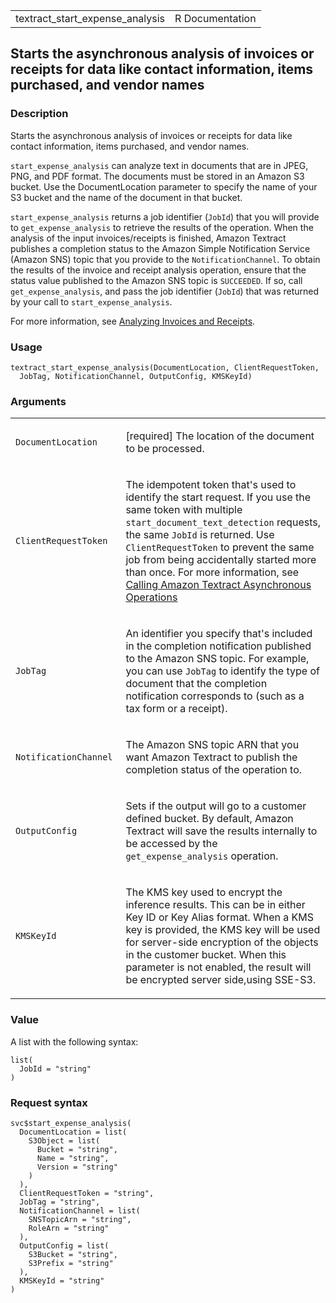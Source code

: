 <table style="width: 100%;">
<tbody>
<tr class="odd">
<td>textract_start_expense_analysis</td>
<td style="text-align: right;">R Documentation</td>
</tr>
</tbody>
</table>

## Starts the asynchronous analysis of invoices or receipts for data like contact information, items purchased, and vendor names

### Description

Starts the asynchronous analysis of invoices or receipts for data like
contact information, items purchased, and vendor names.

`start_expense_analysis` can analyze text in documents that are in JPEG,
PNG, and PDF format. The documents must be stored in an Amazon S3
bucket. Use the DocumentLocation parameter to specify the name of your
S3 bucket and the name of the document in that bucket.

`start_expense_analysis` returns a job identifier (`JobId`) that you
will provide to `get_expense_analysis` to retrieve the results of the
operation. When the analysis of the input invoices/receipts is finished,
Amazon Textract publishes a completion status to the Amazon Simple
Notification Service (Amazon SNS) topic that you provide to the
`NotificationChannel`. To obtain the results of the invoice and receipt
analysis operation, ensure that the status value published to the Amazon
SNS topic is `SUCCEEDED`. If so, call `get_expense_analysis`, and pass
the job identifier (`JobId`) that was returned by your call to
`start_expense_analysis`.

For more information, see [Analyzing Invoices and
Receipts](https://docs.aws.amazon.com/textract/latest/dg/).

### Usage

    textract_start_expense_analysis(DocumentLocation, ClientRequestToken,
      JobTag, NotificationChannel, OutputConfig, KMSKeyId)

### Arguments

<table>
<colgroup>
<col style="width: 35%" />
<col style="width: 65%" />
</colgroup>
<tbody>
<tr class="odd">
<td><code
id="textract_start_expense_analysis_:_DocumentLocation">DocumentLocation</code></td>
<td><p>[required] The location of the document to be processed.</p></td>
</tr>
<tr class="even">
<td><code
id="textract_start_expense_analysis_:_ClientRequestToken">ClientRequestToken</code></td>
<td><p>The idempotent token that's used to identify the start request.
If you use the same token with multiple
<code>start_document_text_detection</code> requests, the same
<code>JobId</code> is returned. Use <code>ClientRequestToken</code> to
prevent the same job from being accidentally started more than once. For
more information, see <a
href="https://docs.aws.amazon.com/textract/latest/dg/api-async.html">Calling
Amazon Textract Asynchronous Operations</a></p></td>
</tr>
<tr class="odd">
<td><code
id="textract_start_expense_analysis_:_JobTag">JobTag</code></td>
<td><p>An identifier you specify that's included in the completion
notification published to the Amazon SNS topic. For example, you can use
<code>JobTag</code> to identify the type of document that the completion
notification corresponds to (such as a tax form or a receipt).</p></td>
</tr>
<tr class="even">
<td><code
id="textract_start_expense_analysis_:_NotificationChannel">NotificationChannel</code></td>
<td><p>The Amazon SNS topic ARN that you want Amazon Textract to publish
the completion status of the operation to.</p></td>
</tr>
<tr class="odd">
<td><code
id="textract_start_expense_analysis_:_OutputConfig">OutputConfig</code></td>
<td><p>Sets if the output will go to a customer defined bucket. By
default, Amazon Textract will save the results internally to be accessed
by the <code>get_expense_analysis</code> operation.</p></td>
</tr>
<tr class="even">
<td><code
id="textract_start_expense_analysis_:_KMSKeyId">KMSKeyId</code></td>
<td><p>The KMS key used to encrypt the inference results. This can be in
either Key ID or Key Alias format. When a KMS key is provided, the KMS
key will be used for server-side encryption of the objects in the
customer bucket. When this parameter is not enabled, the result will be
encrypted server side,using SSE-S3.</p></td>
</tr>
</tbody>
</table>

### Value

A list with the following syntax:

    list(
      JobId = "string"
    )

### Request syntax

    svc$start_expense_analysis(
      DocumentLocation = list(
        S3Object = list(
          Bucket = "string",
          Name = "string",
          Version = "string"
        )
      ),
      ClientRequestToken = "string",
      JobTag = "string",
      NotificationChannel = list(
        SNSTopicArn = "string",
        RoleArn = "string"
      ),
      OutputConfig = list(
        S3Bucket = "string",
        S3Prefix = "string"
      ),
      KMSKeyId = "string"
    )
